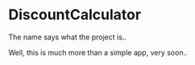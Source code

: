 # DiscountCalculator

The name says what the project is..

Well, this is much more than a simple app, very soon..
